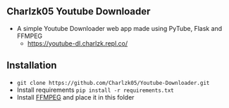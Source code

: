 ## Charlzk05 Youtube Downloader
- A simple Youtube Downloader web app made using PyTube, Flask and FFMPEG
    - https://youtube-dl.charlzk.repl.co/

## Installation
- ``git clone https://github.com/Charlzk05/Youtube-Downloader.git``
- Install requirements `pip install -r requirements.txt`
- Install [FFMPEG](https://ffmpeg.org/download.html) and place it in this folder